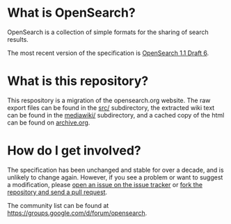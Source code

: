 # What is OpenSearch?

OpenSearch is a collection of simple formats for the sharing of search results.

The most recent version of the specification is [OpenSearch 1.1 Draft
6](opensearch-1-1-draft-6.md).

# What is this repository?

This respository is a migration of the opensearch.org website. The raw
export files can be found in the [src/](src/) subdirectory, the extracted 
wiki text can be found in the [mediawiki/](mediawiki/) subdirectory, and
a cached copy of the html can be found on [archive.org](http://web.archive.org/web/20180414030459/http://www.opensearch.org/Home).

# How do I get involved?

The specification has been unchanged and stable for over a decade, and is unlikely 
to change again. However, if you see a problem or want to suggest a modification,
please [open an issue on the issue tracker](https://github.com/dewitt/opensearch/issues) or 
[fork the repository and send a pull request](https://help.github.com/articles/creating-a-pull-request-from-a-fork/).

The community list can be found at
https://groups.google.com/d/forum/opensearch.

